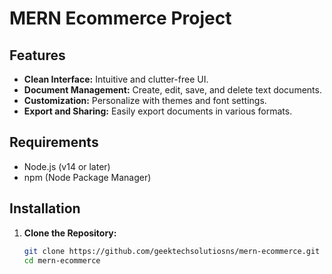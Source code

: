 # MERN Ecommerce Project

## Features

- **Clean Interface:** Intuitive and clutter-free UI.
- **Document Management:** Create, edit, save, and delete text documents.
- **Customization:** Personalize with themes and font settings.
- **Export and Sharing:** Easily export documents in various formats.

## Requirements

- Node.js (v14 or later)
- npm (Node Package Manager)

## Installation

1. **Clone the Repository:**

   ```bash
   git clone https://github.com/geektechsolutiosns/mern-ecommerce.git
   cd mern-ecommerce

